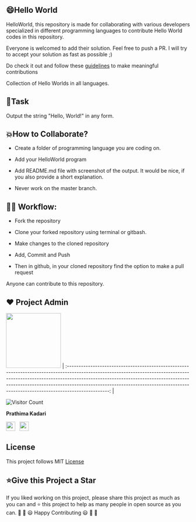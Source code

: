 <h2>😄Hello World</h2>

HelloWorld, this repository is made for collaborating with various developers specialized in different programming languages to contribute Hello World codes in this repository.

Everyone is welcomed to add their solution. Feel free to push a PR. I will try to accept your solution as fast as possible ;)

Do check it out and follow these [guidelines](CONTRIBUTING.md) to make meaningful contributions

Collection of Hello Worlds in all languages.


<h2>📌Task</h2>

Output the string "Hello, World!" in any form. 


<h2>💥How to Collaborate?</h2>

- Create a folder of programming language you are coding on.

- Add your HelloWorld program

- Add README.md file with screenshot of the output. It would be nice, if you also provide a short explanation.

- Never work on the master branch.


<h2>👨‍💻 Workflow:</h2>

- Fork the repository

- Clone your forked repository using terminal or gitbash.

- Make changes to the cloned repository

- Add, Commit and Push

- Then in github, in your cloned repository find the option to make a pull request

Anyone can contribute to this repository. 


## ❤️ Project Admin
<a href="https://github.com/prathimacode-hub"><img src="https://github.com/prathimacode-hub/prathimacode-hub/blob/main/Prathima%20updated%20profile%20pic.jpg" width=150px height=150px /></a>
| :------------------------------------------------------------------------------------------------------------------------------------------------------------------------------------------------------------------------------------------------------------------------------------------------------------------------------------------: |

![Visitor Count](https://profile-counter.glitch.me/{prathimacode-hub}/count.svg)

**Prathima Kadari**

<a href="https://twitter.com/prathimak88"><img src="https://upload.wikimedia.org/wikipedia/fr/thumb/c/c8/Twitter_Bird.svg/1200px-Twitter_Bird.svg.png" width="25"></img></a>&nbsp;&nbsp; <a href="https://www.linkedin.com/in/prathima-kadari/"><img src="https://www.felberpr.com/wp-content/uploads/linkedin-logo.png" width="25"></img></a>


## License
This project follows MIT [License](LICENSE)
<h2>⭐Give this Project a Star</h2>

If you liked working on this project, please share this project as much as you can and ⭐ this project to help as many people in open source as you can.
🎉 🎊 😃 Happy Contributing 😃 🎊 🎉

